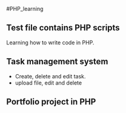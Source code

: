 #PHP_learning

## Test file contains PHP scripts
Learning how to write code in PHP.

## Task management system
- Create, delete and edit task.
- upload file, edit and delete

## Portfolio project in PHP